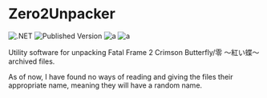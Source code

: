 # Zero2Unpacker
![.NET](https://github.com/wagrenier/Zero2Unpacker/workflows/.NET/badge.svg)
![Published Version](https://github.com/wagrenier/Zero2Unpacker/workflows/Publish%20New%20Version/badge.svg)
![a](https://img.shields.io/github/downloads/wagrenier/zero2unpacker/total)
![a](https://img.shields.io/github/commits-since/wagrenier/zero2unpacker/latest)

Utility software for unpacking Fatal Frame 2 Crimson Butterfly/零 ～紅い蝶～ archived files.

As of now, I have found no ways of reading and giving the files their appropriate name, meaning they will have a random name.
